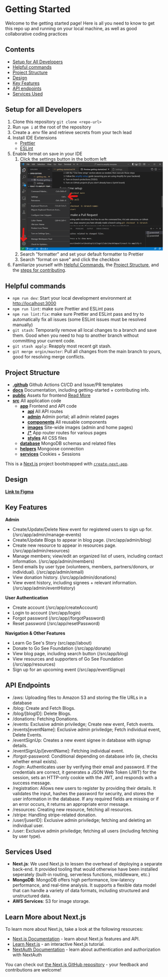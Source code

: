# Getting Started

Welcome to the getting started page! Here is all you need to know to get this repo up and running on your local machine, as well as good collaborative coding practices

## Contents

- [Setup for All Developers](#setup-for-all-developers)
- [Helpful commands](#helpful-commands)
- [Project Structure](#project-structure)
- [Design](#design)
- [Key Features](#key-features)
- [API endpoints](#api-endpoints)
- [Services Used](#services-used)

## Setup for all Developers

1. Clone this repository `git clone <repo-url>`
2. Run `npm i` at the root of the repository
3. Create a .env file and retrieve secrets from your tech lead
4. Install IDE Extensions
   - [Prettier](https://marketplace.visualstudio.com/items?itemName=esbenp.prettier-vscode)
   - [ESLint](https://marketplace.visualstudio.com/items?itemName=dbaeumer.vscode-eslint)
5. Enable format on save in your IDE
   1. Click the settings button in the bottom left  
      <img src="./images/vs-code-settings.png" alt="VSCode Settings 1" width="500"/>
   2. Search "formatter" and set your default formatter to Prettier
   3. Search "format on save" and click the checkbox
6. Familiarize yourself with [Helpful Commands](#helpful-commands), the [Project Structure](#project-structure), and the [steps for contributing](./contributing.md).


## Helpful commands

- `npm run dev`: Start your local development environment at [http://localhost:3000](http://localhost:3000)
- `npm run lint`: make sure Prettier and ESLint pass
- `npm run lint:fix`: make sure Prettier and ESLint pass and try to automatically fix all issues (some ESLint issues must be resolved manually)
- `git stash`: Temporarily remove all local changes to a branch and save them. Good when you need to hop to another branch without committing your current code.
- `git stash apply`: Reapply most recent git stash.
- `git merge orgin/master`: Pull all changes from the main branch to yours, good for resolving merge conflicts.

## Project Structure

- [**.github**](/.github) Github Actions CI/CD and Issue/PR templates
- [**docs**](/docs) Documentation, including getting-started + contributing info.
- [**public**](/public) Assets for frontend [Read More](https://nextjs.org/docs/pages/building-your-application/optimizing/static-assets)
- [**src**](/src) All application code
  - [**app**](/src/app/) Frontend and API code
    - [**api**](/src/app/api) All API routes
    - [**admin**](/src/admin) Admin portal; all admin related pages
    - [**components**](/src/app/components) All reusable components
    - [**images**](/src/app/images) Site-wide images (admin and home pages)
    - [**/\***](/src/app/) App router routes for various pages
    - [**styles**](/src/app/styles) All CSS files
  - [**database**](/src/database) MongoDB schemas and related files
  - [**helpers**](/src/helpers) Mongoose connection
  - [**services**](/src/services) Cookies + Sessions

This is a [Next.js](https://nextjs.org/) project bootstrapped with [`create-next-app`](https://github.com/vercel/next.js/tree/canary/packages/create-next-app).

## Design
[**Link to Figma**](https://www.figma.com/design/akcfaXKNzKZgjCgt8g60AL/Login-%26-Sign-up-2.0?node-id=0-1&t=wC2mq9RlKJjh6jUY-0)

## Key Features
**Admin**
- Create/Update/Delete New event for registered users to sign up for. (/src/app/admin/manage-events)
- Create/Update Blogs to appear in blog page. (/src/app/admin/blog)
- Create new resource to appear in resources page. (/src/app/admin/resources)
- Manage members; view/edit an organized list of users, including contact information. (/src/app/admin/members)
- Send emails by user type (volunteers, members, partners/donors, or individual). (/src/app/admin/email)
- View donation history. (/src/app/admin/donations)
- View event history, including signees + relevant information. (/src/app/admin/eventHistory)

**User Authentication**
- Create account (/src/app/createAccount)
- Login to account (/src/app/login)
- Forgot password (/src/app//forgotPassword)
- Reset password (/src/app/resetPassword)

**Navigation & Other Features**
- Learn Go See's Story (src/app//about)
- Donate to Go See Foundation (/src/app/donate)
- View blog page, including search button (/src/app/blog)
- View resources and supporters of Go See Foundation (/src/app/resources)
- Sign up for an upcoming event (/src/app/eventSignup)

## API Endpoints

- /aws: Uploading files to Amazon S3 and storing the file URLs in a database
- /blog: Create and Fetch Blogs.
- /blog/[blogID]: Delete Blogs.
- /donations: Fetching Donations.
- /events: Exclusive admin priviledge; Create new event, Fetch events.
- /events[eventName]: Exclusive admin priviledge; Fetch individual event, Delete Events.
- /eventSignUp: Creates a new event signee in database with signup details.
- /eventSignUp/[eventName]: Fetching individual event.
- /forgot-password: Conditional depending on database info (ie, checks whether email exists).
- /login: Authenticates user by verifying their email and password. If the credentials are correct, it generates a JSON Web Token (JWT) for the session, sets an HTTP-only cookie with the JWT, and responds with a success message.
- /registration: Allows new users to register by providing their details. It validates the input, hashes the password for security, and stores the user information in the database. If any required fields are missing or if an error occurs, it returns an appropriate error message.
- /resources: Creating new resource, fetching all resources.
- /stripe: Handling stripe-related donation.
- /user/[userID]: Exclusive admin priviledge; fetching and deleting an individual user.
- /user: Exclusive admin priviledge; fetching all users (including fetching by user type).

## Services Used

- **Next.js**: We used Next.js to lessen the overhead of deploying a separate back-end. It provided tooling that would otherwise have been installed seperately (built-in routing, serverless functions, middleware, etc.)
- **MongoDB**: MongoDB offers high performance, low-latency performance, and real-time analysis. It supports a flexible data model that can handle a variety of data formats, including structured and unstructured data. 
- **AWS Services**: S3 for image storage.

## Learn More about Next.js

To learn more about Next.js, take a look at the following resources:

- [Next.js Documentation](https://nextjs.org/docs) - learn about Next.js features and API.
- [Learn Next.js](https://nextjs.org/learn) - an interactive Next.js tutorial.
- [NextAuth Documentation](https://next-auth.js.org/) - learn about authentication and authorization with NextAuth

You can check out [the Next.js GitHub repository](https://github.com/vercel/next.js/) - your feedback and contributions are welcome!

